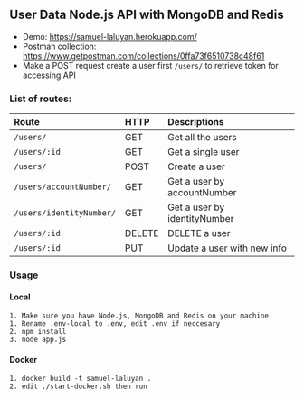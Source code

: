 ## User Data Node.js API with MongoDB and Redis

- Demo: https://samuel-laluyan.herokuapp.com/
- Postman collection: https://www.getpostman.com/collections/0ffa73f6510738c48f61
- Make a POST request create a user first `/users/` to retrieve token for accessing API

### List of routes:

| Route                         | HTTP    | Descriptions                    |
| :-------------------------    | :------ | :------------------------------ |
| `/users/`                     | GET     | Get all the users               |
| `/users/:id`                  | GET     | Get a single user               |
| `/users/`                     | POST    | Create a user                   |
| `/users/accountNumber/`       | GET     | Get a user by accountNumber     |
| `/users/identityNumber/`      | GET     | Get a  user by identityNumber   |
| `/users/:id`                  | DELETE  | DELETE a user                   |
| `/users/:id`                  | PUT     | Update a user with new info     |


### Usage
#### Local
```
1. Make sure you have Node.js, MongoDB and Redis on your machine
1. Rename .env-local to .env, edit .env if neccesary
2. npm install
3. node app.js

```

#### Docker
```
1. docker build -t samuel-laluyan .
2. edit ./start-docker.sh then run
```
